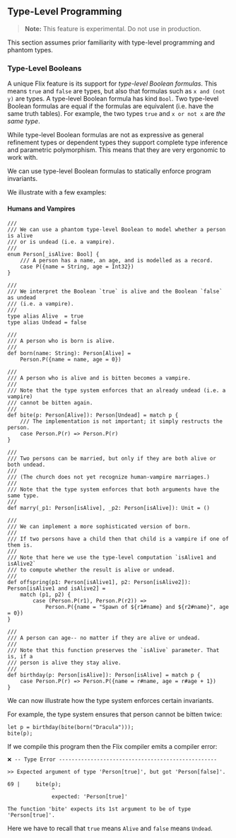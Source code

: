## Type-Level Programming

> **Note:** This feature is experimental. Do not use in production.

This section assumes prior familiarity with type-level programming and phantom
types.

### Type-Level Booleans

A unique Flix feature is its support for _type-level Boolean formulas_. This
means `true` and `false` are types, but also that formulas such as `x and (not
y)` are types. A type-level Boolean formula has kind `Bool`. Two type-level
Boolean formulas are equal if the formulas are equivalent (i.e. have the same
truth tables). For example, the two types `true` and `x or not x` are _the same
type_.

While type-level Boolean formulas are not as expressive as general refinement
types or dependent types they support complete type inference and parametric
polymorphism. This means that they are very ergonomic to work with.

We can use type-level Boolean formulas to statically enforce program invariants.

We illustrate with a few examples:

#### Humans and Vampires

```flix
///
/// We can use a phantom type-level Boolean to model whether a person is alive
/// or is undead (i.e. a vampire).
///
enum Person[_isAlive: Bool] {
    /// A person has a name, an age, and is modelled as a record.
    case P({name = String, age = Int32})
}

///
/// We interpret the Boolean `true` is alive and the Boolean `false` as undead
/// (i.e. a vampire).
///
type alias Alive  = true
type alias Undead = false

///
/// A person who is born is alive.
///
def born(name: String): Person[Alive] =
    Person.P({name = name, age = 0})

///
/// A person who is alive and is bitten becomes a vampire.
///
/// Note that the type system enforces that an already undead (i.e. a vampire)
/// cannot be bitten again.
///
def bite(p: Person[Alive]): Person[Undead] = match p {
    /// The implementation is not important; it simply restructs the person.
    case Person.P(r) => Person.P(r)
}

///
/// Two persons can be married, but only if they are both alive or both undead.
///
/// (The church does not yet recognize human-vampire marriages.)
///
/// Note that the type system enforces that both arguments have the same type.
///
def marry(_p1: Person[isAlive], _p2: Person[isAlive]): Unit = ()

///
/// We can implement a more sophisticated version of born.
///
/// If two persons have a child then that child is a vampire if one of them is.
///
/// Note that here we use the type-level computation `isAlive1 and isAlive2`
/// to compute whether the result is alive or undead.
///
def offspring(p1: Person[isAlive1], p2: Person[isAlive2]): Person[isAlive1 and isAlive2] =
    match (p1, p2) {
        case (Person.P(r1), Person.P(r2)) =>
            Person.P({name = "Spawn of ${r1#name} and ${r2#name}", age = 0})
}

///
/// A person can age-- no matter if they are alive or undead.
///
/// Note that this function preserves the `isAlive` parameter. That is, if a
/// person is alive they stay alive.
///
def birthday(p: Person[isAlive]): Person[isAlive] = match p {
    case Person.P(r) => Person.P({name = r#name, age = r#age + 1})
}
```

We can now illustrate how the type system enforces certain invariants.

For example, the type system ensures that person cannot be bitten twice:

```flix
let p = birthday(bite(born("Dracula")));
bite(p);
```

If we compile this program then the Flix compiler emits a compiler error:

```
❌ -- Type Error --------------------------------------------------

>> Expected argument of type 'Person[true]', but got 'Person[false]'.

69 |     bite(p);
              ^
              expected: 'Person[true]'

The function 'bite' expects its 1st argument to be of type 'Person[true]'.
```

Here we have to recall that `true` means `Alive` and `false` means `Undead`.
